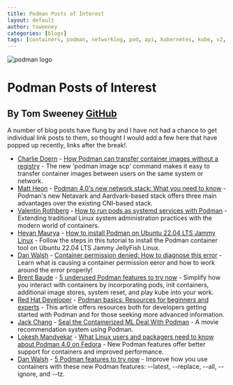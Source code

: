 ```yaml
---
title: Podman Posts of Interest
layout: default
author: tsweeney
categories: [blogs]
tags: [containers, podman, networking, pod, api, kubernetes, kube, v2, hpc, windows, mac]
---
```


![podman logo](../static/vectors/raw/podman.svg)

# Podman Posts of Interest

## By Tom Sweeney [GitHub](https://github.com/TomSweeneyRedhat)

A number of blog posts have flung by and I have not had a chance to get individual
link posts to them, so thought I would add a few here that have popped up recently,
links after the break!.

<!--truncate-->

- [Charlie Doern](https://twitter.com/CharlieDoern) - [How Podman can transfer container images without a registry](https://www.redhat.com/sysadmin/podman-transfer-container-images-without-registry) - The new 'podman image scp' command makes it easy to transfer container images between users on the same system or network.
- [Matt Heon](https://github.com/mheon) - [Podman 4.0's new network stack: What you need to know](https://www.redhat.com/sysadmin/podman-new-network-stack) - Podman's new Netavark and Aardvark-based stack offers three main advantages over the existing CNI-based stack.
- [Valentin Rothberg](https://twitter.com/vlntnrthbrg) - [How to run pods as systemd services with Podman](https://www.redhat.com/sysadmin/podman-run-pods-systemd-services) - Extending traditional Linux system administration practices with the modern world of containers.
- [Heyan Maurya](https://www.how2shout.com/linux/author/heyan/) - [How to install Podman on Ubuntu 22.04 LTS Jammy Linux](https://www.how2shout.com/linux/how-to-install-podman-on-ubuntu-22-04-lts-jammy-linux/) - Follow the steps in this tutorial to install the Podman container tool on Ubuntu 22.04 LTS Jammy JellyFish Linux.
- [Dan Walsh](https://twitter.com/rhatdan) - [Container permission denied: How to diagnose this error](https://www.redhat.com/sysadmin/container-permission-denied-errors) - Learn what is causing a container permission eeror and how to work around the error properly!
- [Brent Baude](https://twitter.com/bbaude) - [5 underused Podman features to try now](https://www.redhat.com/sysadmin/podman-features-2?utm_source=dlvr.it&utm_medium=twitter) - Simplify how you interact with containers by incorporating pods, init containers, additional image stores, system reset, and play kube into your work.
- [Red Hat Developer](https://developers.redhat.com/) - [Podman basics: Resources for beginners and experts](https://developers.redhat.com/articles/2022/05/02/podman-basics-resources-beginners-and-experts#) - This article offers resources both for developers getting started with Podman and for those seeking more advanced information.
- [Jack Chang](https://medium.com/@yunglinchang) - [Seal the Containerized ML Deal With Podman](https://towardsai.net/p/machine-learning/seal-the-containerized-ml-deal-with-podman?utm_source=twitter&utm_medium=social&utm_campaign=rop-content-recycle) - A movie recommendation system using Podman.
- [Lokesh Mandvekar](https://opensource.com/users/lsm5) - [What Linux users and packagers need to know about Podman 4.0 on Fedora](https://opensource.com/article/22/4/fedora-podman-40?sc_cid=7016000000127ECAAY) - New Podman features offer better support for containers and improved performance.
- [Dan Walsh](https://twitter.com/rhatdan) - [5 Podman features to try now](https://www.redhat.com/sysadmin/podman-features-1) - Improve how you use containers with these new Podman features: --latest, --replace, --all, --ignore, and --tz.
